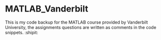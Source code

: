 # MATLAB_Vanderbilt
This is my code backup for the MATLAB course provided by Vanderbilt University, the assignments questions are written as comments in the code snippets.
:shipit:
